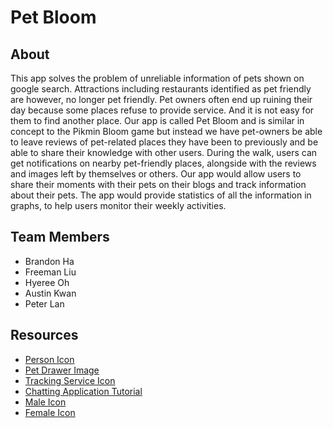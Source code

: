 # Pet Bloom

## About
This app solves the problem of unreliable information of pets shown on google search. Attractions including restaurants identified as pet friendly are however, no longer pet friendly. Pet owners often end up ruining their day because some places refuse to provide service. And it is not easy for them to find another place. Our app is called Pet Bloom and is similar in concept to the Pikmin Bloom game but instead we have pet-owners be able to leave reviews of pet-related places they have been to previously and be able to share their knowledge with other users. During the walk, users can get notifications on nearby pet-friendly places, alongside with the reviews and images left by themselves or others. Our app would allow users to share their moments with their pets on their blogs and track information about their pets. The app would provide statistics of all the information in graphs, to help users monitor their weekly activities. 

## Team Members
- Brandon Ha
- Freeman Liu
- Hyeree Oh
- Austin Kwan
- Peter Lan

## Resources
- [Person Icon](https://www.flaticon.com/free-icon/user_1077114?term=personal&page=1&position=1&page=1&position=1&related_id=1077114&origin=search)
- [Pet Drawer Image](https://www.flaticon.com/free-icon/pets_2809702?term=pet&page=1&position=21&page=1&position=21&related_id=2809702&origin=search)
- [Tracking Service Icon](https://www.flaticon.com/free-icon/map_854878?related_id=854878)
- [Chatting Application Tutorial](https://www.youtube.com/watch?v=8Pv96bvBJL4)
- [Male Icon](https://www.flaticon.com/premium-icon/male_1019070?term=male&page=1&position=20&page=1&position=20&related_id=1019070&origin=search)
- [Female Icon](https://www.flaticon.com/premium-icon/female_1019173?term=female&page=1&position=3&page=1&position=3&related_id=1019173&origin=search)

